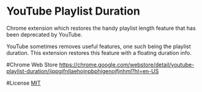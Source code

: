 # YouTube Playlist Duration
Chrome extension which restores the handy playlist length feature that has been deprecated by YouTube.

YouTube sometimes removes useful features, one such being the playlist duration. This extension restores this feature with a floating duration info.

#Chrome Web Store
https://chrome.google.com/webstore/detail/youtube-playlist-duration/ijppgifnllaehojnpbphigenojfjnhml?hl=en-US

#License
<a href="https://github.com/sridhama/YouTube-Playlist-Duration/blob/master/LICENSE">MIT</a>
